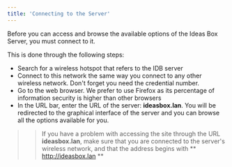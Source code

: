 ```yaml
---
title: 'Connecting to the Server'
---
```


Before you can access and browse the available options of the Ideas Box Server, you must connect to it.

This is done through the following steps:

- Search for a wireless hotspot that refers to the IDB server 
- Connect to this network the same way you connect to any other wireless network.  Don't forget you need the credential number. 
- Go to the web browser.  We prefer to use Firefox as its percentage of information security is higher than other browsers
- In the URL bar, enter the URL of the server: **ideasbox.lan**. You will be redirected to the graphical interface of the server and you can browse all the options available for you.


>>If you have a problem with accessing the site through the URL **ideasbox.lan**, make sure that you are connected to the server's wireless network, and that the address begins with ** http://ideasbox.lan **